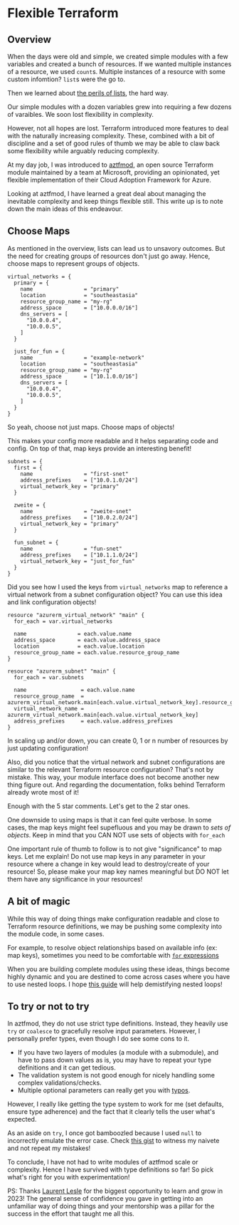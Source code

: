 # Flexible Terraform

## Overview

When the days were old and simple, we created simple modules with a few
variables and created a bunch of resources. If we wanted multiple instances of
a resource, we used `count`s. Multiple instances of
a resource with some custom infomtion? `list`s were the go to.

Then we learned about [the perils of
lists](https://faun.pub/terraform-deleting-an-element-from-a-list-cb5bdadc8bbd),
the hard way.

Our simple modules with a dozen variables grew into requiring a few dozens of
varaibles. We soon lost flexibility in complexity.

However, not all hopes are lost. Terraform introduced more features to deal
with the naturally increasing complexity. These, combined with a bit of
discipline and a set of good rules of thumb we may be able to claw back some
flexibility while arguably reducing complexity.

At my day job, I was introduced to
[aztfmod](https://github.com/aztfmod/terraform-azurerm-caf), an open source
Terraform module maintained by a team at Microsoft, providing an opinionated,
yet flexible implementation of their Cloud Adoption Framework for Azure.

Looking at aztfmod, I have learned a great deal about managing the inevitable
complexity and keep things flexible still. This write up is to note down the
main ideas of this endeavour.

## Choose Maps

As mentioned in the overview, lists can lead us to unsavory outcomes. But the
need for creating groups of resources don't just go away. Hence, choose maps to
represent groups of objects.

```
virtual_networks = {
  primary = {
    name                = "primary"
    location            = "southeastasia"
    resource_group_name = "my-rg"
    address_space       = ["10.0.0.0/16"]
    dns_servers = [
      "10.0.0.4",
      "10.0.0.5",
    ]
  }

  just_for_fun = {
    name                = "example-network"
    location            = "southeastasia"
    resource_group_name = "my-rg"
    address_space       = ["10.1.0.0/16"]
    dns_servers = [
      "10.0.0.4",
      "10.0.0.5",
    ]
  }
}
```

So yeah, choose not just maps. Choose maps of objects!

This makes your config more readable and it helps separating code and config.
On top of that, map keys provide an interesting benefit!

```
subnets = {
  first = {
    name                = "first-snet"
    address_prefixes    = ["10.0.1.0/24"]
    virtual_network_key = "primary"
  }

  zweite = {
    name                = "zweite-snet"
    address_prefixes    = ["10.0.2.0/24"]
    virtual_network_key = "primary"
  }

  fun_subnet = {
    name                = "fun-snet"
    address_prefixes    = ["10.1.1.0/24"]
    virtual_network_key = "just_for_fun"
  }
}
```

Did you see how I used the keys from `virtual_networks` map to reference
a virtual network from a subnet configuration object? You can use this idea and
link configuration objects!

```
resource "azurerm_virtual_network" "main" {
  for_each = var.virtual_networks

  name                = each.value.name
  address_space       = each.value.address_space
  location            = each.value.location
  resource_group_name = each.value.resource_group_name
}

resource "azurerm_subnet" "main" {
  for_each = var.subnets

  name                 = each.value.name
  resource_group_name  = azurerm_virtual_network.main[each.value.virtual_network_key].resource_group_name
  virtual_network_name = azurerm_virtual_network.main[each.value.virtual_network_key]
  address_prefixes     = each.value.address_prefixes
}
```

In scaling up and/or down, you can create 0, 1 or n number of resources by
just updating configuration!

Also, did you notice that the virtual network and subnet configurations are
similar to the relevant Terraform resource configuration? That's not by
mistake. This way, your module interface does not become another new thing
figure out.  And regarding the documentation, folks behind Terraform already
wrote most of it!

Enough with the 5 star comments. Let's get to the 2 star ones.

One downside to using maps is that it can feel quite verbose. In some cases,
the map keys might feel supefluous and you may be drawn to *sets of objects*.
Keep in mind that you CAN NOT use sets of objects with `for_each`

One important rule of thumb to follow is to not give "significance" to map
keys. Let me explain! Do not use map keys in any parameter in your resource
where a change in key would lead to destroy/create of your resource!  So,
please make your map key names meaningful but DO NOT let them have any
significance in your resources!

## A bit of magic

While this way of doing things make configuration readable and close to
Terraform resource definitions, we may be pushing some complexity into the
module code, in some cases.

For example, to resolve object relationships based on available info (ex: map
keys), sometimes you need to be comfortable with [`for`
expressions](https://developer.hashicorp.com/terraform/language/expressions/for)

When you are building complete modules using these ideas, things become highly
dynamic and you are destined to come across cases where you have to use nested
loops. I hope [this
guide](https://gist.github.com/chanux/e9ebabb46169b9d2c46c331f56da4800) will
help demistifying nested loops!

## To try or not to try

In aztfmod, they do not use strict type definitions. Instead, they heavily use
`try` or `coalesce` to gracefully resolve input parameters. However,
I personally prefer types, even though I do see some cons to it.

- If you have two layers of modules (a module with a submodule), and have to
  pass down values as is,  you may have to repeat your type definitions and it
  can get tedious.
- The validation system is not good enough for nicely handling some complex
  validations/checks.
- Multiple optional parameters can really get you with
  [typos](https://gist.github.com/chanux/8afa8c25bc198187eee892ab54063f3c).

However, I really like getting the type system to work for me (set defaults,
ensure type adherence) and the fact that it clearly tells the user what's
expected.

As an aside on `try`, I once got bamboozled because I used `null` to
incorrectly emulate the error case. Check [this
gist](https://gist.github.com/chanux/6de8bcdfeea327240776b7e4af72eb69) to
witness my naivete and not repeat my mistakes!

To conclude, I have not had to write modules of aztfmod scale or complexity.
Hence I have survived with type definitions so far! So pick what's right for
you with experimentation!

PS: Thanks [Laurent Lesle](https://github.com/LaurentLesle) for the biggest
opportunity to learn and grow in 2023! The general sense of confidence you gave
in getting into an unfamiliar way of doing things and your mentorship was
a pillar for the success in the effort that taught me all this.
